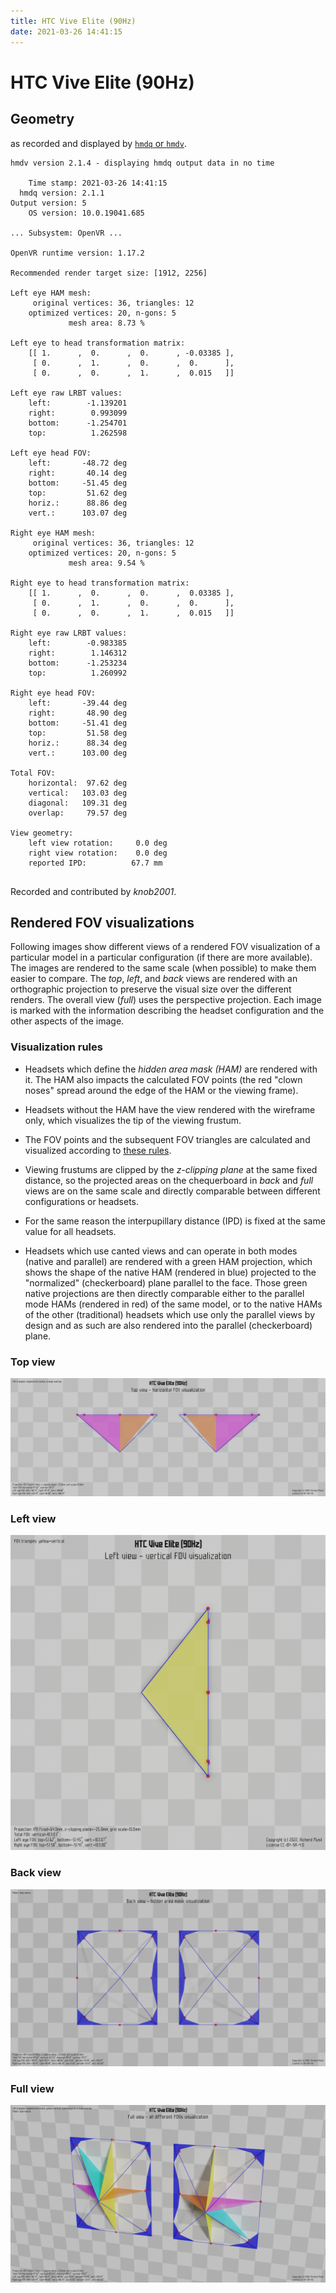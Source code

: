```yaml
---
title: HTC Vive Elite (90Hz)
date: 2021-03-26 14:41:15
---
```

# HTC Vive Elite (90Hz)

## Geometry

as recorded and displayed by [`hmdq` or `hmdv`](https://github.com/risa2000/hmdq).
```
hmdv version 2.1.4 - displaying hmdq output data in no time

    Time stamp: 2021-03-26 14:41:15
  hmdq version: 2.1.1
Output version: 5
    OS version: 10.0.19041.685

... Subsystem: OpenVR ...

OpenVR runtime version: 1.17.2

Recommended render target size: [1912, 2256]

Left eye HAM mesh:
     original vertices: 36, triangles: 12
    optimized vertices: 20, n-gons: 5
             mesh area: 8.73 %

Left eye to head transformation matrix:
    [[ 1.      ,  0.      ,  0.      , -0.03385 ],
     [ 0.      ,  1.      ,  0.      ,  0.      ],
     [ 0.      ,  0.      ,  1.      ,  0.015   ]]

Left eye raw LRBT values:
    left:        -1.139201
    right:        0.993099
    bottom:      -1.254701
    top:          1.262598

Left eye head FOV:
    left:       -48.72 deg
    right:       40.14 deg
    bottom:     -51.45 deg
    top:         51.62 deg
    horiz.:      88.86 deg
    vert.:      103.07 deg

Right eye HAM mesh:
     original vertices: 36, triangles: 12
    optimized vertices: 20, n-gons: 5
             mesh area: 9.54 %

Right eye to head transformation matrix:
    [[ 1.      ,  0.      ,  0.      ,  0.03385 ],
     [ 0.      ,  1.      ,  0.      ,  0.      ],
     [ 0.      ,  0.      ,  1.      ,  0.015   ]]

Right eye raw LRBT values:
    left:        -0.983385
    right:        1.146312
    bottom:      -1.253234
    top:          1.260992

Right eye head FOV:
    left:       -39.44 deg
    right:       48.90 deg
    bottom:     -51.41 deg
    top:         51.58 deg
    horiz.:      88.34 deg
    vert.:      103.00 deg

Total FOV:
    horizontal:  97.62 deg
    vertical:   103.03 deg
    diagonal:   109.31 deg
    overlap:     79.57 deg

View geometry:
    left view rotation:     0.0 deg
    right view rotation:    0.0 deg
    reported IPD:          67.7 mm


```
Recorded and contributed by _knob2001_.

## Rendered FOV visualizations

Following images show different views of a rendered FOV visualization of a
particular model in a particular configuration (if there are more available).
The images are rendered to the same scale (when possible) to make them easier
to compare. The _top_, _left_, and _back_ views are rendered with an
orthographic projection to preserve the visual size over the different renders.
The overall view (_full_) uses the perspective projection. Each image is marked
with the information describing the headset configuration and the other aspects
of the image.

### Visualization rules

* Headsets which define the _hidden area mask (HAM)_ are rendered with it. The
  HAM also impacts the calculated FOV points (the red "clown noses" spread
  around the edge of the HAM or the viewing frame).

* Headsets without the HAM have the view rendered with the wireframe only, which
  visualizes the tip of the viewing frustum.

* The FOV points and the subsequent FOV triangles are calculated and visualized
  according to [these
  rules](https://risa2000.github.io/vrdocs/docs/hmd_fov_calculation).

* Viewing frustums are clipped by the _z-clipping plane_ at the same fixed
  distance, so the projected areas on the chequerboard in _back_ and _full_
  views are on the same scale and directly comparable between different
  configurations or headsets.

* For the same reason the interpupillary distance (IPD) is fixed at the same
  value for all headsets.

* Headsets which use canted views and can operate in both modes (native and
  parallel) are rendered with a green HAM projection, which shows the shape of
  the native HAM (rendered in blue) projected to the "normalized"
  (checkerboard) plane parallel to the face. Those green native projections are
  then directly comparable either to the parallel mode HAMs (rendered in red)
  of the same model, or to the native HAMs of the other (traditional) headsets
  which use only the parallel views by design and as such are also rendered
  into the parallel (checkerboard) plane.

### Top view
[![HTC Vive Elite (90Hz) - top view](../images/ViveElite_Native_R90_top.dmx.png)](../images/ViveElite_Native_R90_top.dmx.png)

### Left view
[![HTC Vive Elite (90Hz) - left view](../images/ViveElite_Native_R90_left.dmx.png)](../images/ViveElite_Native_R90_left.dmx.png)

### Back view
[![HTC Vive Elite (90Hz) - back view](../images/ViveElite_Native_R90_back.dmx.png)](../images/ViveElite_Native_R90_back.dmx.png)

### Full view
[![HTC Vive Elite (90Hz) - full view](../images/ViveElite_Native_R90_over.dmx.png)](../images/ViveElite_Native_R90_over.dmx.png)

